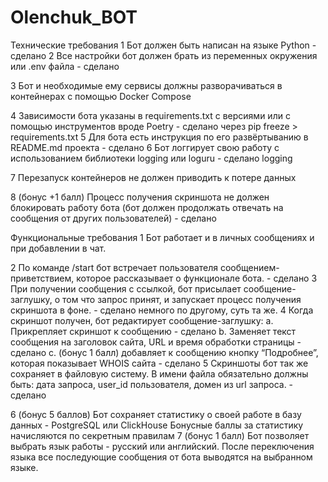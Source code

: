 # Olenchuk_BOT

Технические требования
1 Бот должен быть написан на языке Python - сделано
2 Все настройки бот должен брать из переменных окружения или .env файла  - сделано

3 Бот и необходимые ему сервисы должны разворачиваться в контейнерах с помощью Docker Compose

4 Зависимости бота указаны в requirements.txt с версиями или с помощью инструментов вроде Poetry - сделано через pip freeze > requirements.txt 
5 Для бота есть инструкция по его развёртыванию в README.md проекта - сделано
6 Бот логгирует свою работу с использованием библиотеки logging или loguru - сделано logging

7 Перезапуск контейнеров не должен приводить к потере данных

8 (бонус +1 балл) Процесс получения скриншота не должен блокировать работу бота (бот должен
продолжать отвечать на сообщения от других пользователей) - сделано

Функциональные требования
1 Бот работает и в личных сообщениях и при добавлении в чат.

2 По команде /start бот встречает пользователя сообщением-приветствием, которое рассказывает о
функционале бота. - сделано
3 При получении сообщения с ссылкой, бот присылает сообщение-заглушку, о том что запрос принят, и
запускает процесс получения скриншота в фоне. - сделано немного по другому, суть та же.
4 Когда скриншот получен, бот редактирует сообщение-заглушку:
a. Прикрепляет скриншот к сообщению - сделано
b. Заменяет текст сообщения на заголовок сайта, URL и время обработки страницы - сделано
c. (бонус 1 балл) добавляет к сообщению кнопку “Подробнее”, которая показывает WHOIS сайта - сделано
5 Скриншоты бот так же сохраняет в файловую систему. В имени файла обязательно должны быть: дата
запроса, user_id пользователя, домен из url запроса. - сделано

6 (бонус 5 баллов) Бот сохраняет статистику о своей работе в базу данных - PostgreSQL или ClickHouse
Бонусные баллы за статистику начисляются по секретным правилам
7 (бонус 1 балл) Бот позволяет выбрать язык работы - русский или английский. После переключения
языка все последующие сообщения от бота выводятся на выбранном языке.